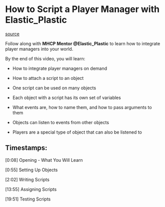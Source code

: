 # How to Script a Player Manager with Elastic_Plastic

[source](https://developers.meta.com/horizon-worlds/learn/documentation/mhcp-program/community-tutorials/how-to-script-a-player-manager-with-elastic-plastic)

Follow along with **MHCP Mentor @Elastic_Plastic** to learn how to integrate player managers into your world.

By the end of this video, you will learn:

*   How to integrate player managers on demand

*   How to attach a script to an object

*   One script can be used on many objects

*   Each object with a script has its own set of variables

*   What events are, how to name them, and how to pass arguments to them

*   Objects can listen to events from other objects

*   Players are a special type of object that can also be listened to

## Timestamps:

\[0:08\] Opening - What You Will Learn

\[0:55\] Setting Up Objects

\[2:02\] Writing Scripts

\[13:55\] Assigning Scripts

\[19:51\] Testing Scripts

 

 

 

 

 

 

 

 

 

 

 

 

 

 

 

 

 

 

 

 

 

 

 

 

 

 

 

 

 

 

 

 

 

 

 

 

 

 

 

 

 

 

 

 

 

 

 